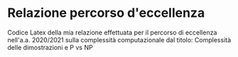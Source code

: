 # Relazione percorso d'eccellenza
Codice Latex della mia relazione effettuata per il percorso di eccellenza nell'a.a. 2020/2021 sulla complessità computazionale dal titolo:
Complessità delle dimostrazioni e P vs NP
